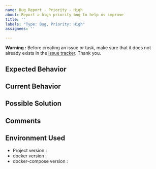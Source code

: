 ```yaml
---
name: Bug Report - Priority - High
about: Report a high priority bug to help us improve
title: ''
labels: "Type: Bug, Priority: High"
assignees: ''

---
```


**Warning :** Before creating an issue or task, make sure that it does not already exists in the [issue tracker](../). Thank you.

## Expected Behavior
<!-- Give a brief description of how the system should work -->

## Current Behavior
<!-- Give a brief description of how the system actually works -->

## Possible Solution
<!-- If possible give some possible solutions -->

## Comments
<!-- Add further comments if needed -->

## Environment Used
- Project version : <!-- this projects version (see VERSION file) -->
- docker version : <!-- the version of docker (docker -v) -->
- docker-compose version : <!-- the version of docker-compose (docker-compose -v) -->
